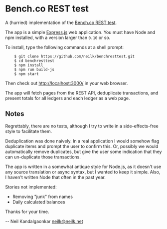 # Bench.co REST test

A (hurried) implementation of the [Bench.co REST test](http://resttest.bench.co/).

The app is a simple [Express.js](https://expressjs.com/) web application. You must 
have Node and npm installed, with a version larger than `0.10` or so. 

To install, type the following commands at a shell prompt:

```
    $ git clone https://github.com/neilk/benchresttest.git
    $ cd benchresttest
    $ npm install
    $ npm run build-js
    $ npm start
```

Then check out [http://localhost:3000/](http://localhost:3000/) in your web browser.

The app will fetch pages from the REST API, deduplicate transactions, and present 
totals for all ledgers and each ledger as a web page.

## Notes

Regrettably, there are no tests, although I try to write in a side-effects-free style
to facilitate them.

Deduplication was done naively. In a real application
I would somehow flag duplicate items and prompt the user to confirm this. Or, possibly
we would automatically remove duplicates, but give the user some indication that they
can un-duplicate those transactions.

The app is written in a somewhat antique style for Node.js, as it doesn't use 
any source translation or async syntax, but I wanted to keep it simple. Also, I haven't
written Node that often in the past year.

Stories not implemented:
- Removing "junk" from names
- Daily calculated balances

Thanks for your time.

-- Neil Kandalgaonkar <neilk@neilk.net>
